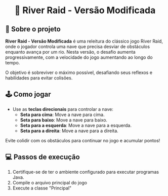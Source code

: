 <h1 align="center">
  🚀 River Raid - Versão Modificada
</h1>

## :rocket: Sobre o projeto

**River Raid - Versão Modificada** é uma releitura do clássico jogo River Raid, onde o jogador controla uma nave que precisa desviar de obstáculos enquanto avança por um rio. Nesta versão, o desafio aumenta progressivamente, com a velocidade do jogo aumentando ao longo do tempo.

O objetivo é sobreviver o máximo possível, desafiando seus reflexos e habilidades para evitar colisões.

## :joystick: Como jogar

- Use as **teclas direcionais** para controlar a nave:
  - **Seta para cima**: Move a nave para cima.
  - **Seta para baixo**: Move a nave para baixo.
  - **Seta para a esquerda**: Move a nave para a esquerda.
  - **Seta para a direita**: Move a nave para a direita.
  
Evite colidir com os obstáculos para continuar no jogo e acumular pontos!

## :computer: Passos de execução

1. Certifique-se de ter o ambiente configurado para executar programas Java.
2. Compile o arquivo principal do jogo
3. Execute a classe "Principal"
